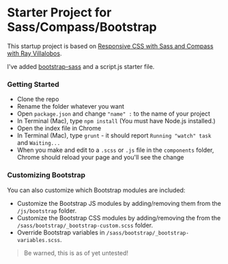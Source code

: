 # Starter Project for Sass/Compass/Bootstrap

This startup project is based on [Responsive CSS with Sass and Compass with Ray Villalobos](http://www.lynda.com/CSS-tutorials/Responsive-CSS-Sass-Compass/140777-2.html).

I've added [bootstrap-sass](https://github.com/twbs/bootstrap-sass) and a script.js starter file.

### Getting Started

* Clone the repo
* Rename the folder whatever you want
* Open `package.json` and change `"name" :` to the name of your project
* In Terminal (Mac), type `npm install` (You must have Node.js installed.)
* Open the index file in Chrome
* In Terminal (Mac), type `grunt` - it should report `Running "watch" task` and `Waiting...`
* When you make and edit to a `.scss` or `.js` file in the `components` folder, Chrome should reload your page and you'll see the change

### Customizing Bootstrap

You can also customize which Bootstrap modules are included:

* Customize the Bootstrap JS modules by adding/removing them from the `/js/bootstrap` folder. 
* Customize the Bootstrap CSS modules by adding/removing the from the `/sass/bootstrap/_bootstrap-custom.scss` folder.
* Override Bootstrap variables in `/sass/bootstrap/_bootstrap-variables.scss`.

> Be warned, this is as of yet untested!